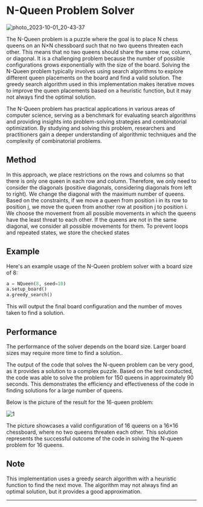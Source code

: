 # N-Queen Problem Solver
![photo_2023-10-01_20-43-37](https://github.com/peyman-paknezhad/N-queen-heuristic/assets/102018763/3718602f-8ddd-429e-b43d-38f035e56ea0)

The N-Queen problem is a puzzle where the goal is to place N chess queens on an N×N chessboard such that no two queens threaten each other. This means that no two queens should share the same row, column, or diagonal. It is a challenging problem because the number of possible configurations grows exponentially with the size of the board. Solving the N-Queen problem typically involves using search algorithms to explore different queen placements on the board and find a valid solution. The greedy search algorithm used in this implementation makes iterative moves to improve the queen placements based on a heuristic function, but it may not always find the optimal solution.

The N-Queen problem has practical applications in various areas of computer science, serving as a benchmark for evaluating search algorithms and providing insights into problem-solving strategies and combinatorial optimization. By studying and solving this problem, researchers and practitioners gain a deeper understanding of algorithmic techniques and the complexity of combinatorial problems.

## Method
In this approach, we place restrictions on the rows and columns so that there is only one queen in each row and column. Therefore, we only need to consider the diagonals (positive diagonals, considering diagonals from left to right). We change the diagonal with the maximum number of queens. Based on the constraints, if we move a queen from position i in its row to position j, we move the queen from another row at position j to position i. We choose the movement from all possible movements in which the queens have the least threat to each other. If the queens are not in the same diagonal, we consider all possible movements for them. To prevent loops and repeated states, we store the checked states


## Example

Here's an example usage of the N-Queen problem solver with a board size of 8:

```python
a = NQueen(8, seed=10)
a.setup_board()
a.greedy_search()
```

This will output the final board configuration and the number of moves taken to find a solution.

## Performance

The performance of the solver depends on the board size. Larger board sizes may require more time to find a solution..

The output of the code that solves the N-queen problem can be very good, as it provides a solution to a complex puzzle. Based on the test conducted, the code was able to solve the problem for 150 queens in approximately 90 seconds. This demonstrates the efficiency and effectiveness of the code in finding solutions for a large number of queens.

Below is the picture of the result for the 16-queen problem:

![1](https://github.com/peyman-paknezhad/N-queen-heuristic/assets/102018763/06c50d72-148b-4389-b6fd-aa78f22ba1a8)


The picture showcases a valid configuration of 16 queens on a 16×16 chessboard, where no two queens threaten each other. This solution represents the successful outcome of the code in solving the N-queen problem for 16 queens.

## Note

This implementation uses a greedy search algorithm with a heuristic function to find the next move. The algorithm may not always find an optimal solution, but it provides a good approximation.

---
